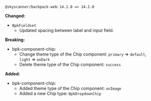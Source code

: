 `@skyscanner/backpack-web`: `14.1.0 => 14.2.0`

**Changed:**

- `BpkFieldset`
  - Updated spacing between label and input field.

**Breaking:**

- bpk-component-chip:
  - Change theme type of the Chip component: `primary` => `default`, `light` => `onDark`
  - Delete theme type of the Chip component: `success`

**Added:**

- bpk-component-chip:
  - Added theme type of the Chip component: `onImage`
  - Added a new Chip type: `BpkDropdownChip`